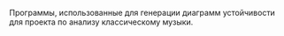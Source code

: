 Программы, использованные для генерации диаграмм устойчивости для проекта по анализу классическому музыки.
